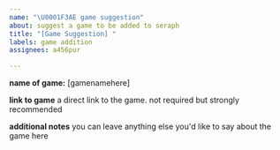 ```yaml
---
name: "\U0001F3AE game suggestion"
about: suggest a game to be added to seraph
title: "[Game Suggestion] "
labels: game addition
assignees: a456pur

---
```


**name of game:** [gamenamehere]

**link to game**
a direct link to the game. not required but strongly recommended

**additional notes**
you can leave anything else you'd like to say about the game here